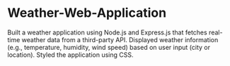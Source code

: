 # Weather-Web-Application
Built a weather application using Node.js and Express.js that fetches  real-time weather data from a third-party API. Displayed weather information (e.g., temperature,  humidity, wind speed) based on user input (city or location). Styled the application using CSS.
